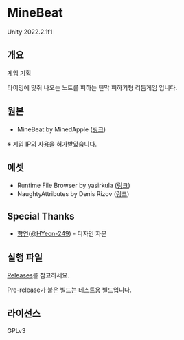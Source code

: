# MineBeat

Unity 2022.2.1f1

## 개요

[게임 기획](https://www.notion.so/note2/MineBeat-38e37682fb994e3683f269614ec193a9)

타이밍에 맞춰 나오는 노트를 피하는 탄막 피하기형 리듬게임 입니다.

## 원본

- MineBeat by MinedApple ([링크](https://www.youtube.com/playlist?list=PL1dMxl3V0rview3PVtsyK5TKp1hc5ipOG))

※ 게임 IP의 사용을 허가받았습니다.

## 에셋

- Runtime File Browser by yasirkula ([링크](https://assetstore.unity.com/packages/tools/gui/runtime-file-browser-113006))
- NaughtyAttributes by Denis Rizov ([링크](https://assetstore.unity.com/packages/tools/utilities/naughtyattributes-129996))

## Special Thanks

- [향연](https://twitter.com/H_Yeon_249)([@HYeon-249](https://github.com/HYeon-249)) - 디자인 자문

## 실행 파일

[Releases](https://github.com/hwahyang1/MineBeat/releases)를 참고하세요.

Pre-release가 붙은 빌드는 테스트용 빌드입니다.

## 라이선스

GPLv3